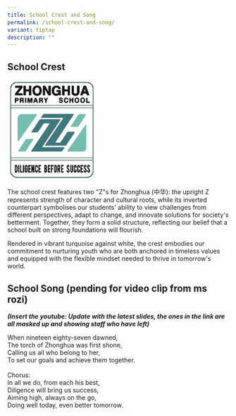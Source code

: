 ```yaml
---
title: School Crest and Song
permalink: /school-crest-and-song/
variant: tiptap
description: ""
---
```

<h2><strong>School Crest</strong></h2>
<div class="isomer-image-wrapper">
<img style="width: 40%;" height="auto" width="100%" alt="" src="/images/CES Email Principal 12June25/School_Crest.jpg">
</div>
<p>The school crest features two "Z"s for Zhonghua (中华): the upright Z represents
strength of character and cultural roots, while its inverted counterpart
symbolises our students' ability to view challenges from different perspectives,
adapt to change, and innovate solutions for society's betterment. Together,
they form a solid structure, reflecting our belief that a school built
on strong foundations will flourish.</p>
<p>Rendered in vibrant turquoise against white, the crest embodies our commitment
to nurturing youth who are both anchored in timeless values and equipped
with the flexible mindset needed to thrive in tomorrow's world.</p>
<h2><strong>School Song (pending for video clip from ms rozi)</strong></h2>
<p><strong><em>(Insert the youtube: Update with the latest slides, the ones in the link are all masked up and showing staff who have left)</em></strong>
</p>
<p>When nineteen eighty-seven dawned,
<br>The torch of Zhonghua was first shone,
<br>Calling us all who belong to her,
<br>To set our goals and achieve them together.
<br>
<br>Chorus:
<br>In all we do, from each his best,
<br>Diligence will bring us success,
<br>Aiming high, always on the go,
<br>Doing well today, even better tomorrow.</p>